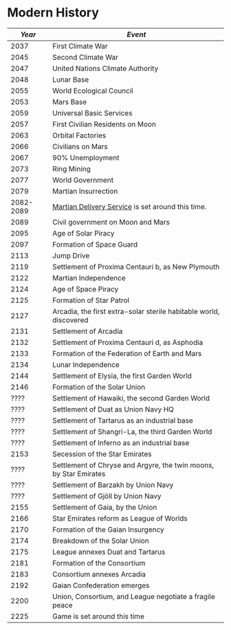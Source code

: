 # Modern History

| _Year_    | _Event_                                                                              |
| --------- | ------------------------------------------------------------------------------------ |
| 2037      | First Climate War                                                                    |
| 2045      | Second Climate War                                                                   |
| 2047      | United Nations Climate Authority                                                     |
| 2048      | Lunar Base                                                                           |
| 2055      | World Ecological Council                                                             |
| 2053      | Mars Base                                                                            |
| 2059      | Universal Basic Services                                                             |
| 2057      | First Civilian Residents on Moon                                                     |
| 2063      | Orbital Factories                                                                    |
| 2066      | Civilians on Mars                                                                    |
| 2067      | 90% Unemployment                                                                     |
| 2073      | Ring Mining                                                                          |
| 2077      | World Government                                                                     |
| 2079      | Martian Insurrection                                                                 |
| 2082-2089 | [Martian Delivery Service](/games/martian-delivery-service) is set around this time. |
| 2089      | Civil government on Moon and Mars                                                    |
| 2095      | Age of Solar Piracy                                                                  |
| 2097      | Formation of Space Guard                                                             |
| 2113      | Jump Drive                                                                           |
| 2119      | Settlement of Proxima Centauri b, as New Plymouth                                    |
| 2122      | Martian Independence                                                                 |
| 2124      | Age of Space Piracy                                                                  |
| 2125      | Formation of Star Patrol                                                             |
| 2127      | Arcadia, the first extra-solar sterile habitable world, discovered                   |
| 2131      | Settlement of Arcadia                                                                |
| 2132      | Settlement of Proxima Centauri d, as Asphodia                                        |
| 2133      | Formation of the Federation of Earth and Mars                                        |
| 2134      | Lunar Independence                                                                   |
| 2144      | Settlement of Elysia, the first Garden World                                         |
| 2146      | Formation of the Solar Union                                                         |
| ????      | Settlement of Hawaiki, the second Garden World                                       |
| ????      | Settlement of Duat as Union Navy HQ                                                  |
| ????      | Settlement of Tartarus as an industrial base                                         |
| ????      | Settlement of Shangri-La, the third Garden World                                     |
| ????      | Settlement of Inferno as an industrial base                                          |
| 2153      | Secession of the Star Emirates                                                       |
| ????      | Settlement of Chryse and Argyre, the twin moons, by Star Emirates                    |
| ????      | Settlement of Barzakh by Union Navy                                                  |
| ????      | Settlement of Gjöll by Union Navy                                                    |
| 2155      | Settlement of Gaia, by the Union                                                     |
| 2166      | Star Emirates reform as League of Worlds                                             |
| 2170      | Formation of the Gaian Insurgency                                                    |
| 2174      | Breakdown of the Solar Union                                                         |
| 2175      | League annexes Duat and Tartarus                                                     |
| 2181      | Formation of the Consortium                                                          |
| 2183      | Consortium annexes Arcadia                                                           |
| 2192      | Gaian Confederation emerges                                                          |
| 2200      | Union, Consortium, and League negotiate a fragile peace                              |
| 2225      | Game is set around this time                                                         |
